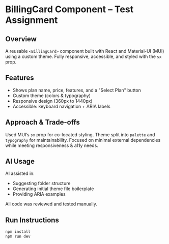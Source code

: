 # BillingCard Component – Test Assignment

## Overview
A reusable `<BillingCard>` component built with React and Material-UI (MUI) using a custom theme. Fully responsive, accessible, and styled with the `sx` prop.

## Features
- Shows plan name, price, features, and a "Select Plan" button
- Custom theme (colors & typography)
- Responsive design (360px to 1440px)
- Accessible: keyboard navigation + ARIA labels

## Approach & Trade-offs
Used MUI’s `sx` prop for co-located styling. Theme split into `palette` and `typography` for maintainability. Focused on minimal external dependencies while meeting responsiveness & a11y needs.

## AI Usage
AI assisted in:
- Suggesting folder structure
- Generating initial theme file boilerplate
- Providing ARIA examples

All code was reviewed and tested manually.

## Run Instructions
```bash
npm install
npm run dev
